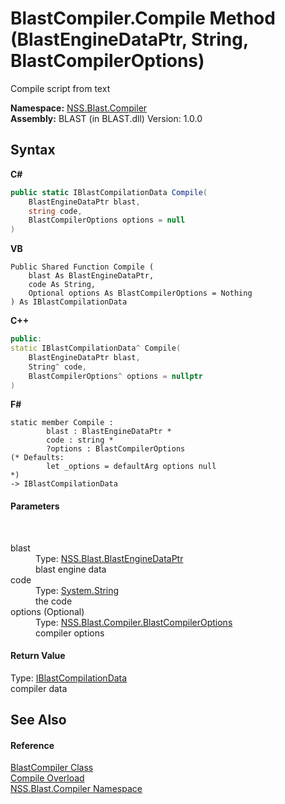 # BlastCompiler.Compile Method (BlastEngineDataPtr, String, BlastCompilerOptions)
 

Compile script from text

**Namespace:**&nbsp;<a href="26a25caa-f50b-92ad-f15c-dbb9db1493ae.md">NSS.Blast.Compiler</a><br />**Assembly:**&nbsp;BLAST (in BLAST.dll) Version: 1.0.0

## Syntax

**C#**<br />
``` C#
public static IBlastCompilationData Compile(
	BlastEngineDataPtr blast,
	string code,
	BlastCompilerOptions options = null
)
```

**VB**<br />
``` VB
Public Shared Function Compile ( 
	blast As BlastEngineDataPtr,
	code As String,
	Optional options As BlastCompilerOptions = Nothing
) As IBlastCompilationData
```

**C++**<br />
``` C++
public:
static IBlastCompilationData^ Compile(
	BlastEngineDataPtr blast, 
	String^ code, 
	BlastCompilerOptions^ options = nullptr
)
```

**F#**<br />
``` F#
static member Compile : 
        blast : BlastEngineDataPtr * 
        code : string * 
        ?options : BlastCompilerOptions 
(* Defaults:
        let _options = defaultArg options null
*)
-> IBlastCompilationData 

```


#### Parameters
&nbsp;<dl><dt>blast</dt><dd>Type: <a href="8db5e405-878e-4a0b-b105-f09f3c478935.md">NSS.Blast.BlastEngineDataPtr</a><br />blast engine data</dd><dt>code</dt><dd>Type: <a href="https://docs.microsoft.com/dotnet/api/system.string" target="_blank" rel="noopener noreferrer">System.String</a><br />the code</dd><dt>options (Optional)</dt><dd>Type: <a href="acd2f6cc-9dc8-39b3-7ff6-2a1a35ecce47.md">NSS.Blast.Compiler.BlastCompilerOptions</a><br />compiler options</dd></dl>

#### Return Value
Type: <a href="d2afd70e-15cd-df6e-c1b9-6e1d3e9552bd.md">IBlastCompilationData</a><br />compiler data

## See Also


#### Reference
<a href="20a7b82b-c1ca-32fd-17a7-d5eb376d77ee.md">BlastCompiler Class</a><br /><a href="295ded63-2aa9-14c8-1fd7-824b53dbf1be.md">Compile Overload</a><br /><a href="26a25caa-f50b-92ad-f15c-dbb9db1493ae.md">NSS.Blast.Compiler Namespace</a><br />